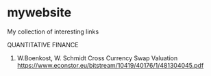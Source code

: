 # mywebsite
My collection of interesting links

QUANTITATIVE FINANCE

1. W.Boenkost, W. Schmidt
Cross Currency Swap Valuation
https://www.econstor.eu/bitstream/10419/40176/1/481304045.pdf 


